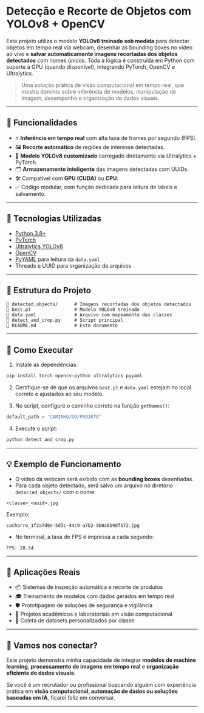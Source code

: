 #  Detecção e Recorte de Objetos com YOLOv8 + OpenCV

Este projeto utiliza o modelo **YOLOv8 treinado sob medida** para detectar objetos em tempo real via webcam, desenhar as bounding boxes no vídeo ao vivo e **salvar automaticamente imagens recortadas dos objetos detectados** com nomes únicos. Toda a lógica é construída em Python com suporte à GPU (quando disponível), integrando PyTorch, OpenCV e Ultralytics.

> Uma solução prática de visão computacional em tempo real, que mostra domínio sobre inferência de modelos, manipulação de imagem, desempenho e organização de dados visuais.

---

## 🚀 Funcionalidades

- ⚡ **Inferência em tempo real** com alta taxa de frames por segundo (FPS).
- 🖼️ **Recorte automático** de regiões de interesse detectadas.
- 🧠 **Modelo YOLOv8 customizado** carregado diretamente via Ultralytics + PyTorch.
- 🗂️ **Armazenamento inteligente** das imagens detectadas com UUIDs.
- 🛠️ Compatível com **GPU (CUDA)** ou **CPU**.
- ✅ Código modular, com função dedicada para leitura de labels e salvamento.

---

## 🧪 Tecnologias Utilizadas

- [Python 3.8+](https://www.python.org/)
- [PyTorch](https://pytorch.org/)
- [Ultralytics YOLOv8](https://github.com/ultralytics/ultralytics)
- [OpenCV](https://opencv.org/)
- [PyYAML](https://pyyaml.org/) para leitura da `data.yaml`
- Threads e UUID para organização de arquivos

---

## 📁 Estrutura do Projeto

```
📂 detected_objects/      # Imagens recortadas dos objetos detectados
📄 best.pt                # Modelo YOLOv8 treinado
📄 data.yaml              # Arquivo com mapeamento das classes
📄 detect_and_crop.py     # Script principal
📄 README.md              # Este documento
```

---

## 🔧 Como Executar

1. Instale as dependências:

```bash
pip install torch opencv-python ultralytics pyyaml
```

2. Certifique-se de que os arquivos `best.pt` e `data.yaml` estejam no local correto e ajustados ao seu modelo.

3. No script, configure o caminho correto na função `getNames()`:

```python
default_path = "CAMINHO/DO/PROJETO"
```

4. Execute o script:

```bash
python detect_and_crop.py
```

---

## 💡 Exemplo de Funcionamento

- O vídeo da webcam será exibido com as **bounding boxes** desenhadas.
- Para cada objeto detectado, será salvo um arquivo no diretório `detected_objects/` com o nome:

```
<classe>_<uuid>.jpg
```

Exemplo:
```
cachorro_1f2a7d8e-5d3c-44c9-a7b2-9b0c6b9df172.jpg
```

- No terminal, a taxa de FPS é impressa a cada segundo:

```
FPS: 28.54
```

---

## 🧠 Aplicações Reais

- 📦 Sistemas de inspeção automática e recorte de produtos
- 🎓 Treinamento de modelos com dados gerados em tempo real
- 🛡️ Prototipagem de soluções de segurança e vigilância
- 🧪 Projetos acadêmicos e laboratoriais em visão computacional
- 📸 Coleta de datasets personalizados por classe

---

## 🤝 Vamos nos conectar?

Este projeto demonstra minha capacidade de integrar **modelos de machine learning**, **processamento de imagens em tempo real** e **organização eficiente de dados visuais**.

Se você é um recrutador ou profissional buscando alguém com experiência prática em **visão computacional, automação de dados ou soluções baseadas em IA**, ficarei feliz em conversar.

---
